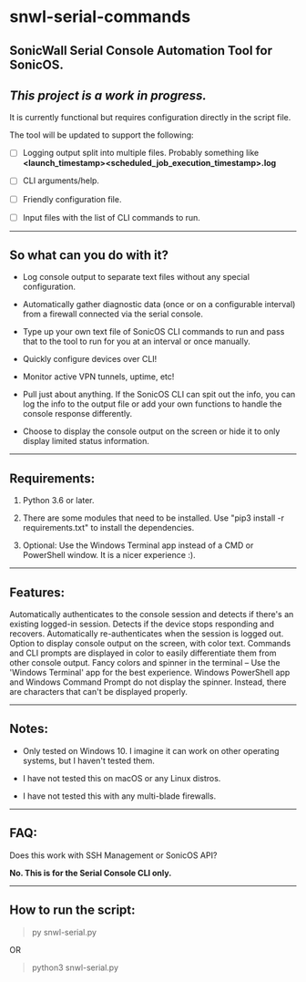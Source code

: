 # snwl-serial-commands


## SonicWall Serial Console Automation Tool for SonicOS.

## ***This project is a work in progress.***

It is currently functional but requires configuration directly in the script file.

The tool will be updated to support the following:

- [ ] Logging output split into multiple files. Probably something like **<launch_timestamp>\<scheduled_job_execution_timestamp>.log**


- [ ] CLI arguments/help.


- [ ] Friendly configuration file.


- [ ] Input files with the list of CLI commands to run.


---
## **So what can you do with it?**

- Log console output to separate text files without any special configuration.


- Automatically gather diagnostic data (once or on a configurable interval) from a firewall connected via the serial console.


- Type up your own text file of SonicOS CLI commands to run and pass that to the tool to run for you at an interval or once manually.


- Quickly configure devices over CLI!


- Monitor active VPN tunnels, uptime, etc!


- Pull just about anything. If the SonicOS CLI can spit out the info, you can log the info to the output file or add your own functions to handle the console response differently.


- Choose to display the console output on the screen or hide it to only display limited status information.


---
## **Requirements:**

1. Python 3.6 or later.


2. There are some modules that need to be installed. Use "pip3 install -r requirements.txt" to install the dependencies.


3. Optional: Use the Windows Terminal app instead of a CMD or PowerShell window. It is a nicer experience :).

---
## **Features:**

Automatically authenticates to the console session and detects if there's an existing logged-in session.
Detects if the device stops responding and recovers.
Automatically re-authenticates when the session is logged out.
Option to display console output on the screen, with color text.
Commands and CLI prompts are displayed in color to easily differentiate them from other console output.
Fancy colors and spinner in the terminal – Use the 'Windows Terminal' app for the best experience.
Windows PowerShell app and Windows Command Prompt do not display the spinner. Instead, there are characters that can't be displayed properly.


---
## **Notes:**

- Only tested on Windows 10. I imagine it can work on other operating systems, but I haven't tested them.


- I have not tested this on macOS or any Linux distros.


- I have not tested this with any multi-blade firewalls.


---
## **FAQ:**

Does this work with SSH Management or SonicOS API?

**No. This is for the Serial Console CLI only.**



---
## **How to run the script:**

> py snwl-serial.py

OR

> python3 snwl-serial.py


